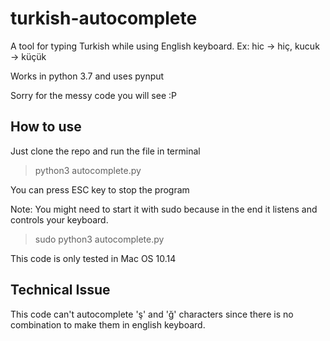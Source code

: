 # turkish-autocomplete
A tool for typing Turkish while using English keyboard. Ex: hic -> hiç, kucuk -> küçük

Works in python 3.7 and uses pynput

Sorry for the messy code you will see :P

## How to use
Just clone the repo and run the file in terminal
>python3 autocomplete.py

You can press ESC key to stop the program


Note: You might need to start it with sudo because in the end it listens and controls your keyboard.
>sudo python3 autocomplete.py

This code is only tested in Mac OS 10.14

## Technical Issue
This code can't autocomplete 'ş' and 'ğ' characters since there is no combination to make them in english keyboard.
